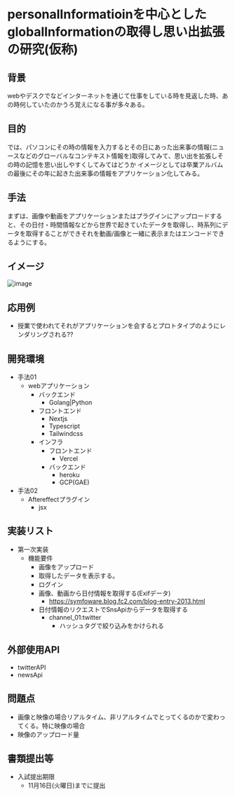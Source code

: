 # personalInformatioinを中心としたglobalInformationの取得し思い出拡張の研究(仮称)

## 背景
webやデスクでなどインターネットを通じて仕事をしている時を見返した時、あの時何していたのかうろ覚えになる事が多々ある。

## 目的
では、パソコンにその時の情報を入力するとその日にあった出来事の情報(ニュースなどのグローバルなコンテキスト情報を)取得してみて、思い出を拡張しその時の記憶を思い出しやすくしてみてはどうか
イメージとしては卒業アルバムの最後にその年に起きた出来事の情報をアプリケーション化してみる。

## 手法
まずは、画像や動画をアプリケーションまたはプラグインにアップロードすると、その日付・時間情報などから世界で起きていたデータを取得し、時系列にデータを取得することができそれを動画/画像と一緒に表示またはエンコードできるようにする。

## イメージ
![image](https://user-images.githubusercontent.com/61937077/134283732-2ac17250-9fbd-4014-8851-e6630b346736.png)

## 応用例
- 授業で使われてそれがアプリケーションを会するとプロトタイプのようにレンダリングされる??

## 開発環境
- 手法01
  - webアプリケーション
    - バックエンド
      - Golang|Python
    - フロントエンド
      - Nextjs
      - Typescript
      - Tailwindcss
    - インフラ
      - フロントエンド
        - Vercel
      - バックエンド
        - heroku
        - GCP(GAE)
- 手法02
  - Aftereffectプラグイン
    - jsx

## 実装リスト
- 第一次実装
  - 機能要件
    - 画像をアップロード
    - 取得したデータを表示する。
    - ログイン
    - 画像、動画から日付情報を取得する(Exifデータ)
      - https://symfoware.blog.fc2.com/blog-entry-2013.html
    - 日付情報のリクエストでSnsApiからデータを取得する
      - channel_01:twitter
        - ハッシュタグで絞り込みをかけられる
        
## 外部使用API
- twitterAPI
- newsApi

## 問題点
- 画像と映像の場合リアルタイム、非リアルタイムでとってくるのかで変わってくる。特に映像の場合
- 映像のアップロード量



## 書類提出等
- 入試提出期限
  - 11月16日(火曜日)までに提出